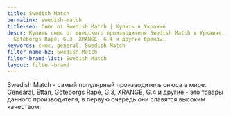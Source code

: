```yaml
---
title: Swedish Match
permalink: swedish-match
title-seo: Снюс от Swedish Match | Купить в Украине
descr: Купить снюс от шведского производителя Swedish Match в Уркаине. Genearal, Ettan,
  Göteborgs Rapé, G.3, XRANGE, G.4 и другие бренды.
keywords: снюс, general, Swedish Match
filter-name-h2: Swedish Match
filter-brand-list: Swedish Match
layout: filter-brand
---
```


Swedish Match - самый популярный производитель снюса в мире.<br>
Genearal, Ettan, Göteborgs Rapé, G.3, XRANGE, G.4 и другие - это товары данного производителя, в первую очередь они славятся высоким качеством.
<small>